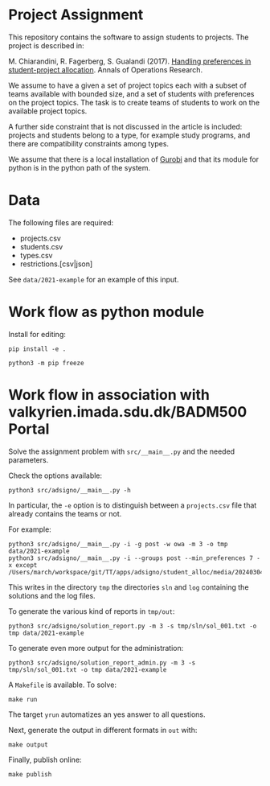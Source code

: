 Project Assignment
==================

This repository contains the software to assign students to
projects. The project is described in:

M. Chiarandini, R. Fagerberg, S. Gualandi (2017). [Handling
preferences in student-project
allocation](https://doi.org/10.1007/s10479-017-2710-1). Annals of
Operations Research.

We assume to have a given a set of project topics each with a subset
of teams available with bounded size, and a set of students with
preferences on the project topics. The task is to create teams of
students to work on the available project topics.

A further side constraint that is not discussed in the article is
included: projects and students belong to a type, for example study
programs, and there are compatibility constraints among types.


We assume that there is a local installation of
[Gurobi](http://www.gurobi.com) and that its module for python is in
the python path of the system.


Data
====

The following files are required:
- projects.csv
- students.csv
- types.csv
- restrictions.[csv|json]


See `data/2021-example` for an example of this input.


Work flow as python module
==========================

Install for editing:
```
pip install -e .
```

```
python3 -m pip freeze
```


Work flow in association with valkyrien.imada.sdu.dk/BADM500 Portal
===================================================================

Solve the assignment problem with `src/__main__.py` and the needed parameters. 

Check the options available:
```
python3 src/adsigno/__main__.py -h
```
In particular, the `-e` option is to distinguish between a `projects.csv` file that already contains the teams or not.

For example:
```
python3 src/adsigno/__main__.py -i -g post -w owa -m 3 -o tmp data/2021-example
python3 src/adsigno/__main__.py -i --groups post --min_preferences 7 -x except /Users/march/workspace/git/TT/apps/adsigno/student_alloc/media/20240304_004053/
```

This writes in the directory `tmp` the directories `sln` and `log` containing the solutions and the log files.

To generate the various kind of reports in `tmp/out`:  
```
python3 src/adsigno/solution_report.py -m 3 -s tmp/sln/sol_001.txt -o tmp data/2021-example
```
To generate even more output for the administration:
```
python3 src/adsigno/solution_report_admin.py -m 3 -s tmp/sln/sol_001.txt -o tmp data/2021-example
```



A `Makefile` is available. 
To solve:
```
make run
```
The target `yrun` automatizes an yes answer to all questions.

Next, generate the output in different formats in `out` with:

```
make output
```

Finally, publish online:
```
make publish
```

